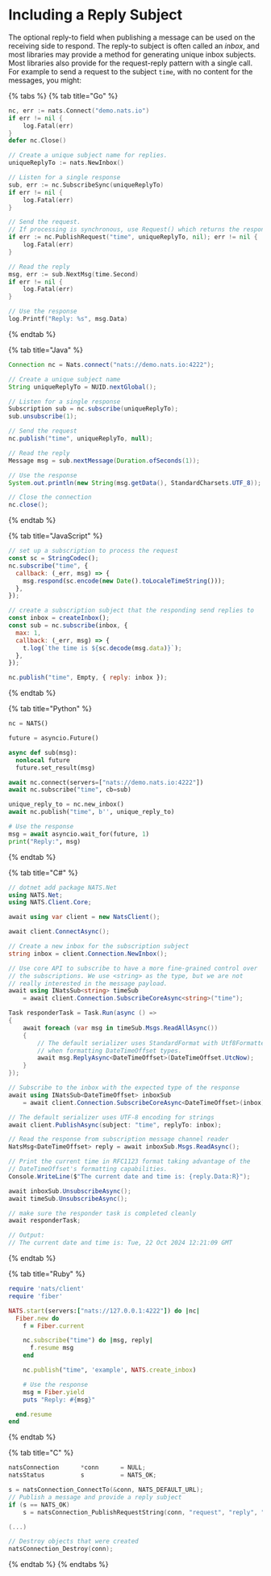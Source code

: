 # Including a Reply Subject

The optional reply-to field when publishing a message can be used on the receiving side to respond. The reply-to subject is often called an _inbox_, and most libraries may provide a method for generating unique inbox subjects. Most libraries also provide for the request-reply pattern with a single call. For example to send a request to the subject `time`, with no content for the messages, you might:

{% tabs %}
{% tab title="Go" %}
```go
nc, err := nats.Connect("demo.nats.io")
if err != nil {
    log.Fatal(err)
}
defer nc.Close()

// Create a unique subject name for replies.
uniqueReplyTo := nats.NewInbox()

// Listen for a single response
sub, err := nc.SubscribeSync(uniqueReplyTo)
if err != nil {
    log.Fatal(err)
}

// Send the request.
// If processing is synchronous, use Request() which returns the response message.
if err := nc.PublishRequest("time", uniqueReplyTo, nil); err != nil {
    log.Fatal(err)
}

// Read the reply
msg, err := sub.NextMsg(time.Second)
if err != nil {
    log.Fatal(err)
}

// Use the response
log.Printf("Reply: %s", msg.Data)
```
{% endtab %}

{% tab title="Java" %}
```java
Connection nc = Nats.connect("nats://demo.nats.io:4222");

// Create a unique subject name
String uniqueReplyTo = NUID.nextGlobal();

// Listen for a single response
Subscription sub = nc.subscribe(uniqueReplyTo);
sub.unsubscribe(1);

// Send the request
nc.publish("time", uniqueReplyTo, null);

// Read the reply
Message msg = sub.nextMessage(Duration.ofSeconds(1));

// Use the response
System.out.println(new String(msg.getData(), StandardCharsets.UTF_8));

// Close the connection
nc.close();
```
{% endtab %}

{% tab title="JavaScript" %}
```javascript
// set up a subscription to process the request
const sc = StringCodec();
nc.subscribe("time", {
  callback: (_err, msg) => {
    msg.respond(sc.encode(new Date().toLocaleTimeString()));
  },
});

// create a subscription subject that the responding send replies to
const inbox = createInbox();
const sub = nc.subscribe(inbox, {
  max: 1,
  callback: (_err, msg) => {
    t.log(`the time is ${sc.decode(msg.data)}`);
  },
});

nc.publish("time", Empty, { reply: inbox });
```
{% endtab %}

{% tab title="Python" %}
```python
nc = NATS()

future = asyncio.Future()

async def sub(msg):
  nonlocal future
  future.set_result(msg)

await nc.connect(servers=["nats://demo.nats.io:4222"])
await nc.subscribe("time", cb=sub)

unique_reply_to = nc.new_inbox()
await nc.publish("time", b'', unique_reply_to)

# Use the response
msg = await asyncio.wait_for(future, 1)
print("Reply:", msg)
```
{% endtab %}

{% tab title="C#" %}
```csharp
// dotnet add package NATS.Net
using NATS.Net;
using NATS.Client.Core;

await using var client = new NatsClient();

await client.ConnectAsync();

// Create a new inbox for the subscription subject
string inbox = client.Connection.NewInbox();

// Use core API to subscribe to have a more fine-grained control over
// the subscriptions. We use <string> as the type, but we are not
// really interested in the message payload.
await using INatsSub<string> timeSub
    = await client.Connection.SubscribeCoreAsync<string>("time");

Task responderTask = Task.Run(async () =>
{
    await foreach (var msg in timeSub.Msgs.ReadAllAsync())
    {
        // The default serializer uses StandardFormat with Utf8Formatter
        // when formatting DateTimeOffset types.
        await msg.ReplyAsync<DateTimeOffset>(DateTimeOffset.UtcNow);
    }
});

// Subscribe to the inbox with the expected type of the response
await using INatsSub<DateTimeOffset> inboxSub
    = await client.Connection.SubscribeCoreAsync<DateTimeOffset>(inbox);

// The default serializer uses UTF-8 encoding for strings
await client.PublishAsync(subject: "time", replyTo: inbox);

// Read the response from subscription message channel reader
NatsMsg<DateTimeOffset> reply = await inboxSub.Msgs.ReadAsync();

// Print the current time in RFC1123 format taking advantage of the
// DateTimeOffset's formatting capabilities.
Console.WriteLine($"The current date and time is: {reply.Data:R}");

await inboxSub.UnsubscribeAsync();
await timeSub.UnsubscribeAsync();

// make sure the responder task is completed cleanly
await responderTask;

// Output:
// The current date and time is: Tue, 22 Oct 2024 12:21:09 GMT
```
{% endtab %}

{% tab title="Ruby" %}
```ruby
require 'nats/client'
require 'fiber'

NATS.start(servers:["nats://127.0.0.1:4222"]) do |nc|
  Fiber.new do
    f = Fiber.current

    nc.subscribe("time") do |msg, reply|
      f.resume msg
    end

    nc.publish("time", 'example', NATS.create_inbox)

    # Use the response
    msg = Fiber.yield
    puts "Reply: #{msg}"

  end.resume
end
```
{% endtab %}

{% tab title="C" %}
```c
natsConnection      *conn      = NULL;
natsStatus          s          = NATS_OK;

s = natsConnection_ConnectTo(&conn, NATS_DEFAULT_URL);
// Publish a message and provide a reply subject
if (s == NATS_OK)
    s = natsConnection_PublishRequestString(conn, "request", "reply", "this is the request");

(...)

// Destroy objects that were created
natsConnection_Destroy(conn);
```
{% endtab %}
{% endtabs %}

